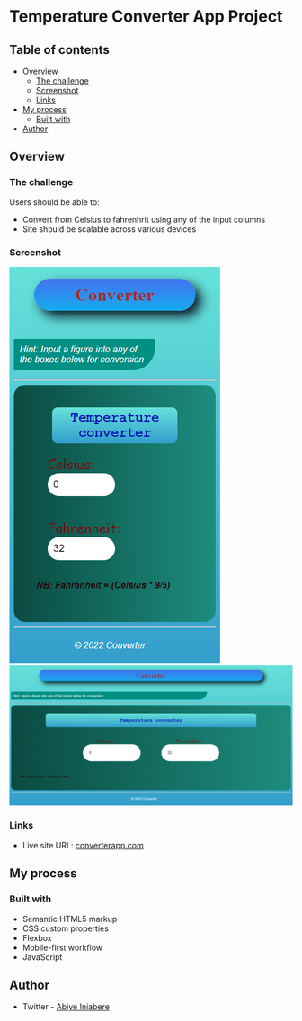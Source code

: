 # Temperature Converter App Project

## Table of contents

- [Overview](#overview)
  - [The challenge](#the-challenge)
  - [Screenshot](#screenshot)
  - [Links](#links)
- [My process](#my-process)
  - [Built with](#built-with)
- [Author](#author)

## Overview

### The challenge

Users should be able to:

- Convert from Celsius to fahrenhrit using any of the input columns
- Site should be scalable across various devices

### Screenshot

![](./Mobile-view-Converter-project.png)
![](./Desktop-view-Converter-project.png)

### Links

- Live site URL: [converterapp.com](http://converterapps.netlify.app)


## My process

### Built with

- Semantic HTML5 markup
- CSS custom properties
- Flexbox
- Mobile-first workflow
- JavaScript

## Author

- Twitter - [Abiye Iniabere](https://www.twitter.com/vicktuur_)
